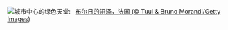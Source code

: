 ![](https://www.bing.com/th?id=OHR.BourgesMarsh_ZH-CN0505354655_UHD.jpg&w=1000)城市中心的绿色天堂:&nbsp;&ensp;[布尔日的沼泽，法国 (© Tuul & Bruno Morandi/Getty Images)](https://www.bing.com/th?id=OHR.BourgesMarsh_ZH-CN0505354655_UHD.jpg)
<br><br/>
